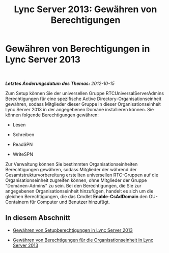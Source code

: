 ﻿---
title: 'Lync Server 2013: Gewähren von Berechtigungen'
TOCTitle: Gewähren von Berechtigungen
ms:assetid: d1c9ea66-bd07-480e-99a0-011108f97e42
ms:mtpsurl: https://technet.microsoft.com/de-de/library/Gg398901(v=OCS.15)
ms:contentKeyID: 49295486
ms.date: 05/19/2016
mtps_version: v=OCS.15
ms.translationtype: HT
---

# Gewähren von Berechtigungen in Lync Server 2013

 

_**Letztes Änderungsdatum des Themas:** 2012-10-15_

Zum Setup können Sie der universellen Gruppe RTCUniversalServerAdmins Berechtigungen für eine spezifische Active Directory-Organisationseinheit gewähren, sodass Mitglieder dieser Gruppe in dieser Organisationseinheit Lync Server 2013 in der angegebenen Domäne installieren können. Sie können folgende Berechtigungen gewähren:

  - Lesen

  - Schreiben

  - ReadSPN

  - WriteSPN

Zur Verwaltung können Sie bestimmten Organisationseinheiten Berechtigungen gewähren, sodass Mitglieder der während der Gesamtstrukturvorbereitung erstellten universellen RTC-Gruppen auf die Organisationseinheit zugreifen können, ohne Mitglieder der Gruppe "Domänen-Admins" zu sein. Bei den Berechtigungen, die Sie zur angegebenen Organisationseinheit hinzufügen, handelt es sich um die gleichen Berechtigungen, die das Cmdlet **Enable-CsAdDomain** den OU-Containern für Computer und Benutzer hinzufügt.

## In diesem Abschnitt

  - [Gewähren von Setupberechtigungen in Lync Server 2013](lync-server-2013-granting-setup-permissions.md)

  - [Gewähren von Berechtigungen für die Organisationseinheit in Lync Server 2013](lync-server-2013-granting-organizational-unit-permissions.md)

